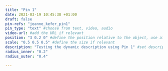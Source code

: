 ```yaml
---
title: "Pin 1"
date: 2021-03-19 10:45:38 +01:00
draft: false
pin-refs: "jeanne_kefer_pin1"
pin_type: "text" #choose from text, video, audio
video-url: #add the URL if relevant
position: "3 0.2 0" #define the position relative to the object, use aframe inspector to set correctly
scale: "0.5 0.5 0.5" #define the size if relevant
description: "Testing the dynamic description using Pin 1" #set description if relevant
radius_inner: "0.2"
radius_outer: "0.4"

---
```

